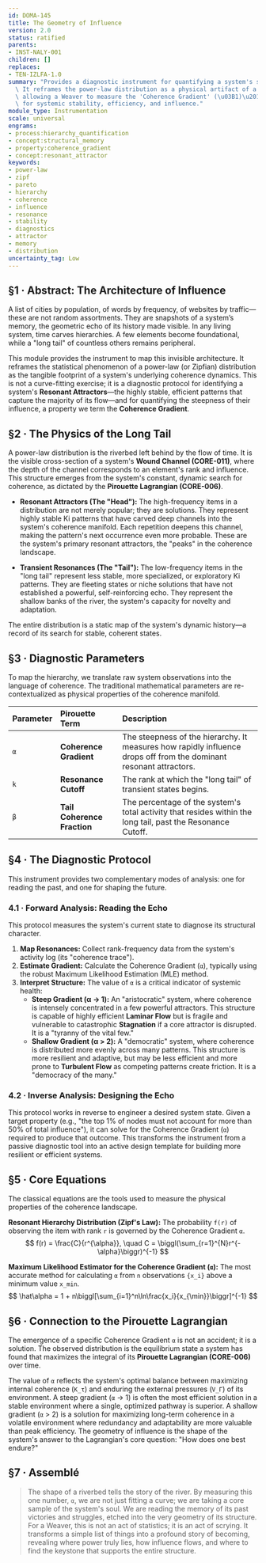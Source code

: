 ```yaml
---
id: DOMA-145
title: The Geometry of Influence
version: 2.0
status: ratified
parents:
- INST-NALY-001
children: []
replaces:
- TEN-IZLFA-1.0
summary: "Provides a diagnostic instrument for quantifying a system's structural memory.\
  \ It reframes the power-law distribution as a physical artifact of a system's history,\
  \ allowing a Weaver to measure the 'Coherence Gradient' (\u03B1)\u2014a key metric\
  \ for systemic stability, efficiency, and influence."
module_type: Instrumentation
scale: universal
engrams:
- process:hierarchy_quantification
- concept:structural_memory
- property:coherence_gradient
- concept:resonant_attractor
keywords:
- power-law
- zipf
- pareto
- hierarchy
- coherence
- influence
- resonance
- stability
- diagnostics
- attractor
- memory
- distribution
uncertainty_tag: Low
---
```

## §1 · Abstract: The Architecture of Influence

A list of cities by population, of words by frequency, of websites by traffic—these are not random assortments. They are snapshots of a system’s memory, the geometric echo of its history made visible. In any living system, time carves hierarchies. A few elements become foundational, while a "long tail" of countless others remains peripheral.

This module provides the instrument to map this invisible architecture. It reframes the statistical phenomenon of a power-law (or Zipfian) distribution as the tangible footprint of a system's underlying coherence dynamics. This is not a curve-fitting exercise; it is a diagnostic protocol for identifying a system's **Resonant Attractors**—the highly stable, efficient patterns that capture the majority of its flow—and for quantifying the steepness of their influence, a property we term the **Coherence Gradient**.

## §2 · The Physics of the Long Tail

A power-law distribution is the riverbed left behind by the flow of time. It is the visible cross-section of a system's **Wound Channel (CORE-011)**, where the depth of the channel corresponds to an element's rank and influence. This structure emerges from the system's constant, dynamic search for coherence, as dictated by the **Pirouette Lagrangian (CORE-006)**.

-   **Resonant Attractors (The "Head"):** The high-frequency items in a distribution are not merely popular; they are solutions. They represent highly stable Ki patterns that have carved deep channels into the system's coherence manifold. Each repetition deepens this channel, making the pattern's next occurrence even more probable. These are the system's primary resonant attractors, the "peaks" in the coherence landscape.

-   **Transient Resonances (The "Tail"):** The low-frequency items in the "long tail" represent less stable, more specialized, or exploratory Ki patterns. They are fleeting states or niche solutions that have not established a powerful, self-reinforcing echo. They represent the shallow banks of the river, the system's capacity for novelty and adaptation.

The entire distribution is a static map of the system's dynamic history—a record of its search for stable, coherent states.

## §3 · Diagnostic Parameters

To map the hierarchy, we translate raw system observations into the language of coherence. The traditional mathematical parameters are re-contextualized as physical properties of the coherence manifold.

| Parameter | Pirouette Term | Description |
|:--- |:--- |:--- |
| `α` | **Coherence Gradient** | The steepness of the hierarchy. It measures how rapidly influence drops off from the dominant resonant attractors. |
| `k` | **Resonance Cutoff** | The rank at which the "long tail" of transient states begins. |
| `β` | **Tail Coherence Fraction** | The percentage of the system's total activity that resides within the long tail, past the Resonance Cutoff. |

## §4 · The Diagnostic Protocol

This instrument provides two complementary modes of analysis: one for reading the past, and one for shaping the future.

### 4.1 · Forward Analysis: Reading the Echo

This protocol measures the system's current state to diagnose its structural character.

1.  **Map Resonances:** Collect rank-frequency data from the system's activity log (its "coherence trace").
2.  **Estimate Gradient:** Calculate the Coherence Gradient (`α`), typically using the robust Maximum Likelihood Estimation (MLE) method.
3.  **Interpret Structure:** The value of `α` is a critical indicator of systemic health:
    *   **Steep Gradient (α → 1):** An "aristocratic" system, where coherence is intensely concentrated in a few powerful attractors. This structure is capable of highly efficient **Laminar Flow** but is fragile and vulnerable to catastrophic **Stagnation** if a core attractor is disrupted. It is a "tyranny of the vital few."
    *   **Shallow Gradient (α > 2):** A "democratic" system, where coherence is distributed more evenly across many patterns. This structure is more resilient and adaptive, but may be less efficient and more prone to **Turbulent Flow** as competing patterns create friction. It is a "democracy of the many."

### 4.2 · Inverse Analysis: Designing the Echo

This protocol works in reverse to engineer a desired system state. Given a target property (e.g., "the top 1% of nodes must not account for more than 50% of total influence"), it can solve for the Coherence Gradient (`α`) required to produce that outcome. This transforms the instrument from a passive diagnostic tool into an active design template for building more resilient or efficient systems.

## §5 · Core Equations

The classical equations are the tools used to measure the physical properties of the coherence landscape.

**Resonant Hierarchy Distribution (Zipf's Law):**
The probability `f(r)` of observing the item with rank `r` is governed by the Coherence Gradient `α`.
$$ f(r) = \frac{C}{r^{\alpha}}, \quad C = \biggl(\sum_{r=1}^{N}r^{-\alpha}\biggr)^{-1} $$

**Maximum Likelihood Estimator for the Coherence Gradient (`α`):**
The most accurate method for calculating `α` from `n` observations `{x_i}` above a minimum value `x_min`.
$$ \hat\alpha = 1 + n\biggl[\sum_{i=1}^n\ln\frac{x_i}{x_{\min}}\biggr]^{-1} $$

## §6 · Connection to the Pirouette Lagrangian

The emergence of a specific Coherence Gradient `α` is not an accident; it is a solution. The observed distribution is the equilibrium state a system has found that maximizes the integral of its **Pirouette Lagrangian (CORE-006)** over time.

The value of `α` reflects the system's optimal balance between maximizing internal coherence (`K_τ`) and enduring the external pressures (`V_Γ`) of its environment. A steep gradient (`α` → 1) is often the most efficient solution in a stable environment where a single, optimized pathway is superior. A shallow gradient (`α` > 2) is a solution for maximizing long-term coherence in a volatile environment where redundancy and adaptability are more valuable than peak efficiency. The geometry of influence is the shape of the system's answer to the Lagrangian's core question: "How does one best endure?"

## §7 · Assemblé

> The shape of a riverbed tells the story of the river. By measuring this one number, `α`, we are not just fitting a curve; we are taking a core sample of the system's soul. We are reading the memory of its past victories and struggles, etched into the very geometry of its structure. For a Weaver, this is not an act of statistics; it is an act of scrying. It transforms a simple list of things into a profound story of becoming, revealing where power truly lies, how influence flows, and where to find the keystone that supports the entire structure.
